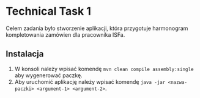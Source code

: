 # Technical Task 1
Celem zadania było stworzenie aplikacji, która przygotuje harmonogram kompletowania zamówien dla pracownika ISFa.

## Instalacja
1. W konsoli należy wpisać komendę ```mvn clean compile assembly:single``` aby wygenerować paczkę. 
2. Aby uruchomić aplikację należy wpisać komendę ```java -jar <nazwa-paczki> <argument-1> <argument-2>```. 
